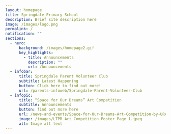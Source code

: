 ```yaml
---
layout: homepage
title: Springdale Primary School
description: Brief site description here
image: /images/logo.png
permalink: /
notification: ""
sections:
  - hero:
      background: /images/homepage2.gif
      key_highlights:
        - title: Announcements
          description: ""
          url: /Announcements
  - infobar:
      title: Springdale Parent Volunteer Club
      subtitle: Latest Happening
      button: Click here to find out more!
      url: /parents-infoweb/Springdale-Parent-Volunteer-Club
  - infopic:
      title: “Space for Our Dreams” Art Competition
      subtitle: Announcements
      button: find out more here
      url: /news-and-events/Space-for-Our-Dreams-Art-Competition-by-URA
      image: /images/LTPR Art Competition Poster_Page_1.jpeg
      alt: Image alt text
---
```

